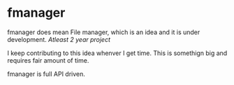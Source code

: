 # fmanager
fmanager does mean File  manager, which is an idea and it is under development. *Atleast 2 year project*

I keep contributing to this idea whenver I get time. This is somethign big and requires fair amount of time.

fmanager is full API driven.
